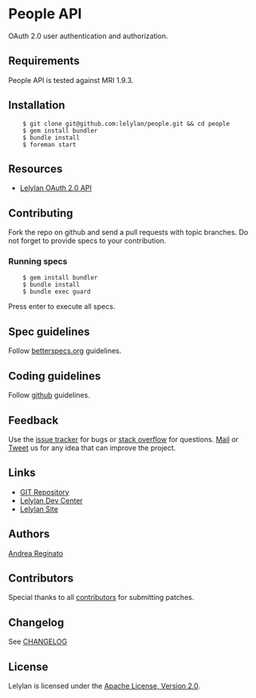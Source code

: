 # People API

OAuth 2.0 user authentication and authorization.


## Requirements

People API is tested against MRI 1.9.3.


## Installation

        $ git clone git@github.com:lelylan/people.git && cd people
        $ gem install bundler
        $ bundle install 
        $ foreman start


## Resources

* [Lelylan OAuth 2.0 API](http://dev.lelylan.com/api#api-oauth)


## Contributing

Fork the repo on github and send a pull requests with topic branches. 
Do not forget to provide specs to your contribution.


### Running specs

        $ gem install bundler
        $ bundle install 
        $ bundle exec guard

Press enter to execute all specs.


## Spec guidelines

Follow [betterspecs.org](http://betterspecs.org) guidelines.


## Coding guidelines

Follow [github](https://github.com/styleguide/) guidelines.


## Feedback

Use the [issue tracker](http://github.com/lelylan/people/issues) for bugs or [stack overflow](http://stackoverflow.com/questions/tagged/lelylan) for questions.
[Mail](mailto:dev@lelylan.com) or [Tweet](http://twitter.com/lelylan) us for any idea that can improve the project.


## Links

* [GIT Repository](http://github.com/lelylan/people)
* [Lelylan Dev Center](http://dev.lelylan.com)
* [Lelylan Site](http://lelylan.com)


## Authors

[Andrea Reginato](https://www.linkedin.com/in/andreareginato)


## Contributors

Special thanks to all [contributors](https://github.com/lelylan/people/contributors)
for submitting patches.


## Changelog

See [CHANGELOG](https://github.com/lelylan/people/blob/master/CHANGELOG.md)


## License

Lelylan is licensed under the [Apache License, Version 2.0](http://www.apache.org/licenses/LICENSE-2.0).
